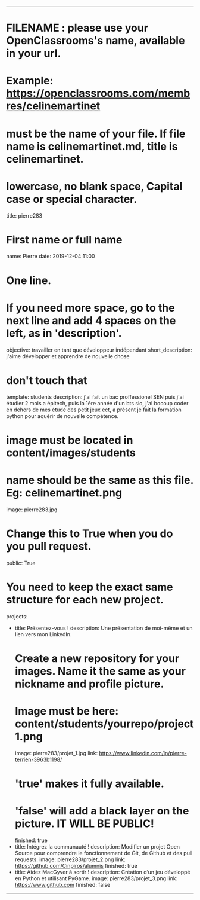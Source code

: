 ---

# FILENAME : please use your OpenClassrooms's name, available in your url.
# Example: https://openclassrooms.com/membres/celinemartinet
# must be the name of your file. If file name is celinemartinet.md, title is celinemartinet.
# lowercase, no blank space, Capital case or special character.
title: pierre283

# First name or full name
name: Pierre
date: 2019-12-04 11:00

# One line.
# If you need more space, go to the next line and add 4 spaces on the left, as in 'description'.
objective: travailler en tant que développeur indépendant
short_description: j'aime développer et apprendre de nouvelle chose

# don't touch that
template: students
description:
    j'ai fait un bac proffessionel SEN puis j'ai étudier 2 mois a épitech,
    puis la 1ére année d'un bts sio,
    j'ai bocoup coder en dehors de mes étude des petit jeux ect,
    a présent je fait la formation python pour aquérir de nouvelle compétence.

# image must be located in content/images/students
# name should be the same as this file. Eg: celinemartinet.png
image: pierre283.jpg

# Change this to True when you do you pull request.
public: True

# You need to keep the exact same structure for each new project.
projects:
  - title: Présentez-vous !
    description: Une présentation de moi-même et un lien vers mon LinkedIn.
    # Create a new repository for your images. Name it the same as your nickname and profile picture.
    # Image must be here: content/students/yourrepo/project1.png
    image: pierre283/projet_1.jpg
    link: https://www.linkedin.com/in/pierre-terrien-3963b1198/
    # 'true' makes it fully available.
    # 'false' will add a black layer on the picture. IT WILL BE PUBLIC!
    finished: true
  - title: Intégrez la communauté !
    description: Modifier un projet Open Source pour comprendre le fonctionnement de Git, de Github et des pull requests. 
    image: pierre283/projet_2.png
    link: https://github.com/Cinpiros/alumnis
    finished: true
  - title: Aidez MacGyver à sortir !
    description: Création d’un jeu développé en Python et utilisant PyGame.
    image: pierre283/projet_3.png
    link: https://www.github.com
    finished: false
---